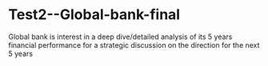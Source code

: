 # Test2--Global-bank-final
Global bank is interest in a deep dive/detailed analysis of its 5 years financial performance for a strategic discussion on the direction for the next 5 years
